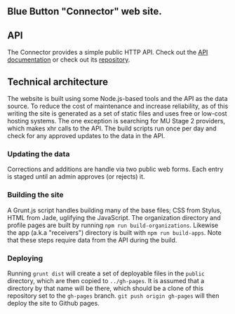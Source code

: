 Blue Button "Connector" web site.
---

## API
The Connector provides a simple public HTTP API. Check out the [API documentation](http://api.bluebuttonconnector.healthit.gov) or check out its [repository](https://github.com/blue-button/connector-API).


## Technical architecture
The website is built using some Node.js-based tools and the API as the data source. To reduce the cost of maintenance and increase reliability, as of this writing the site is generated as a set of static files and uses free or low-cost hosting systems. The one exception is searching for MU Stage 2 providers, which makes xhr calls to the API. The build scripts run once per day and check for any approved updates to the data in the API.


### Updating the data
Corrections and additions are handle via two public web forms. Each entry is staged until an admin approves (or rejects) it.

### Building the site
A Grunt.js script handles building many of the base files; CSS from Stylus, HTML from Jade, uglifying the JavaScript. The organization directory and profile pages are built by running `npm run build-organizations`. Likewise the app (a.k.a "receivers") directory is built with `npm run build-apps`. Note that these steps require data from the API during the build.

### Deploying
Running `grunt dist` will create a set of deployable files in the `public` directory, which are then copied to `../gh-pages`. It is assumed that a directory by that name will be there, which should be a clone of this repository set to the `gh-pages` branch. `git push origin gh-pages` will then deploy the site to Github pages.
